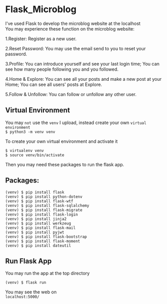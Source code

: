 # Flask_Microblog
I've used Flask to develop the microblog website at the localhost  
You may experience these function on the microblog website:  

1.Register: Register as a new user.  

2.Reset Password: You may use the email send to you to reset your password.  

3.Profile: You can introduce yourself and see your last login time; You can see how many people following you and you followed.   

4.Home & Explore: You can see all your posts and make a new post at your Home; You can see all users' posts at Explore.  

5.Follow & Unfollow: You can follow or unfollow any other user.  
## Virtual Environment
You may `not` use the `venv` I upload, instead create your own `virtual environment`        
```$ python3 -m venv venv```              

To create your own virtual environment and activate it       
```
$ virtualenv venv
$ source venv/bin/activate
```        

Then you may need these packages to run the flask app.
## Packages:
```
(venv) $ pip install flask
(venv) $ pip install python-dotenv
(venv) $ pip install flask-wtf
(venv) $ pip install flask-sqlalchemy
(venv) $ pip install flask-migrate
(venv) $ pip install flask-login
(venv) $ pip install jinja2
(venv) $ pip install werkzeug
(venv) $ pip install flask-mail
(venv) $ pip install pyjwt
(venv) $ pip install flask-bootstrap
(venv) $ pip install flask-moment
(venv) $ pip install dateutil
```
## Run Flask App
You may run the app at the top directory
```
(venv) $ flask run
```  
You may see the web on  
`localhost:5000/`
